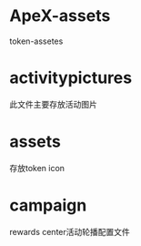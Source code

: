# ApeX-assets
token-assetes

# activitypictures
此文件主要存放活动图片

# assets
存放token icon

# campaign
rewards center活动轮播配置文件
